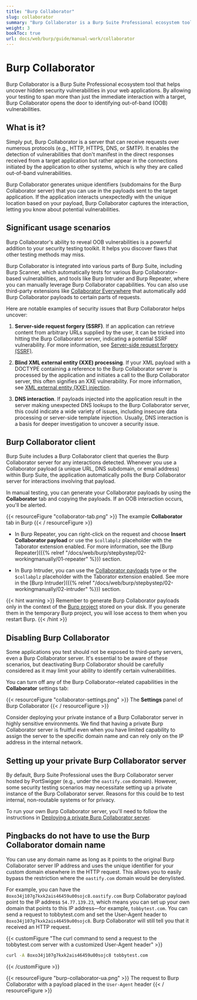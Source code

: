 ```yaml
---
title: "Burp Collaborator"
slug: collaborator
summary: "Burp Collaborator is a Burp Suite Professional ecosystem tool that helps uncover hidden security vulnerabilities in your web applications. By allowing your testing to span more than just the immediate interaction with a target, Burp Collaborator opens the door to identifying out-of-band (OOB) vulnerabilities."
weight: 3
bookToc: true
url: docs/web/burp/guide/manual-work/collaborator
---
```


# Burp Collaborator

Burp Collaborator is a Burp Suite Professional ecosystem tool that helps uncover hidden security vulnerabilities in your
web applications. By allowing your testing to span more than just the immediate interaction with a target, Burp Collaborator
opens the door to identifying out-of-band (OOB) vulnerabilities.

## What is it?

Simply put, Burp Collaborator is a server that can receive requests over numerous protocols (e.g., HTTP, HTTPS, DNS, or SMTP).
It enables the detection of vulnerabilities that don't manifest in the direct responses received from a target application but
rather appear in the connections initiated by the application to other systems, which is why they are called out-of-band vulnerabilities.

Burp Collaborator generates unique identifiers (subdomains for the Burp Collaborator server) that you can use in the payloads
sent to the target application. If the application interacts unexpectedly with the unique location based on your payload, Burp
Collaborator captures the interaction, letting you know about potential vulnerabilities.

## Significant usage scenarios

Burp Collaborator's ability to reveal OOB vulnerabilities is a powerful addition to your security testing toolkit.
It helps you discover flaws that other testing methods may miss.

Burp Collaborator is integrated into various parts of Burp Suite, including Burp Scanner, which automatically tests for various
Burp Collaborator–based vulnerabilities, and tools like Burp Intruder and Burp Repeater, where you can manually leverage
Burp Collaborator capabilities. You can also use third-party extensions like [Collaborator Everywhere](https://portswigger.net/bappstore/2495f6fb364d48c3b6c984e226c02968)
that automatically add Burp Collaborator payloads to certain parts of requests.

Here are notable examples of security issues that Burp Collaborator helps uncover:

1. **Server-side request forgery (SSRF)**. If an application can retrieve content from arbitrary URLs supplied by the user,
it can be tricked into hitting the Burp Collaborator server, indicating a potential SSRF vulnerability. For more information,
see [Server-side request forgery (SSRF)](https://portswigger.net/web-security/ssrf).

2. **Blind XML external entity (XXE) processing**. If your XML payload with a DOCTYPE containing a reference to the Burp
Collaborator server is processed by the application and initiates a call to the Burp Collaborator server, this often signifies
an XXE vulnerability. For more information, see [XML external entity (XXE) injection](https://portswigger.net/web-security/xxe).

3. **DNS interaction**. If payloads injected into the application result in the server making unexpected DNS lookups to the
Burp Collaborator server, this could indicate a wide variety of issues, including insecure data processing or server-side template
injection. Usually, DNS interaction is a basis for deeper investigation to uncover a security issue.

## Burp Collaborator client

Burp Suite includes a Burp Collaborator client that queries the Burp Collaborator server for any interactions detected.
Whenever you use a Collaborator payload (a unique URL, DNS subdomain, or email address) within Burp Suite, the application
automatically polls the Burp Collaborator server for interactions involving that payload.

In manual testing, you can generate your Collaborator payloads by using the **Collaborator** tab and copying the payloads.
If an OOB interaction occurs, you'll be alerted.

{{< resourceFigure "collaborator-tab.png" >}}
The example **Collaborator** tab in Burp
{{< / resourceFigure >}}

- In Burp Repeater, you can right-click on the request and choose **Insert Collaborator payload** or use the `$collabplz` placeholder
with the Taborator extension enabled. For more information, see the
[Burp Repeater]({{% relref "/docs/web/burp/stepbystep/02-workingmanually/01-repeater" %}}) section.

- In Burp Intruder, you can use the [Collaborator payloads](https://portswigger.net/burp/documentation/desktop/tools/intruder/configure-attack/payload-types#:~:text=processing%20rule.-,Collaborator%20payloads,-This%20generates%20and)
type or the `$collabplz` placeholder with the Taborator extension enabled.
See more in the [Burp Intruder]({{% relref "/docs/web/burp/stepbystep/02-workingmanually/02-intruder" %}})
section.

{{< hint warning >}}
Remember to generate Burp Collaborator payloads only in the context of the [Burp project](https://portswigger.net/burp/documentation/desktop/projects)
stored on your disk. If you generate them in the temporary Burp project, you will lose access to them when you restart Burp.
{{< /hint >}}

## Disabling Burp Collaborator

Some applications you test should not be exposed to third-party servers, even a Burp Collaborator server.
It's essential to be aware of these scenarios, but deactivating Burp Collaborator should be carefully considered
as it may limit your ability to identify certain vulnerabilities.

You can turn off any of the Burp Collaborator–related capabilities in the **Collaborator** settings tab:

{{< resourceFigure "collaborator-settings.png" >}}
The **Settings** panel of Burp Collaborator
{{< / resourceFigure >}}

Consider deploying your private instance of a Burp Collaborator server in highly sensitive environments.
We find that having a private Burp Collaborator server is fruitful even when you have limited capability to assign the server
to the specific domain name and can rely only on the IP address in the internal network.

## Setting up your private Burp Collaborator server

By default, Burp Suite Professional uses the Burp Collaborator server hosted by PortSwigger (e.g., under the `oastify.com` domain).
However, some security testing scenarios may necessitate setting up a private instance of the Burp Collaborator server.
Reasons for this could be to test internal, non-routable systems or for privacy.

To run your own Burp Collaborator server, you'll need to follow the instructions in [Deploying a private Burp Collaborator server](https://portswigger.net/burp/documentation/collaborator/server/private).

## Pingbacks do not have to use the Burp Collaborator domain name

You can use any domain name as long as it points to the original Burp Collaborator server IP address and uses the unique
identifier for your custom domain elsewhere in the HTTP request. This allows you to easily bypass the restriction where
the `oastify.com` domain would be denylisted.

For example, you can have the `8oxo34j107g7kxk2ais46459u00sojc8.oastify.com` Burp Collaborator payload point
to the IP address `54.77.139.23`, which means you can set up your own domain that points to this IP address—for example,
`tobbytest.com`. You can send a request to tobbytest.com and set the User-Agent header to `8oxo34j107g7kxk2ais46459u00sojc8`.
Burp Collaborator will still tell you that it received an HTTP request.

{{< customFigure "The curl command to send a request to the tobbytest.com server with a customized User-Agent header" >}}

```sh {linenos=false}
curl -A 8oxo34j107g7kxk2ais46459u00sojc8 tobbytest.com     
```

{{< /customFigure >}}

{{< resourceFigure "burp-collaborator-ua.png" >}}
The request to Burp Collaborator with a payload placed in the `User-Agent` header
{{< / resourceFigure >}}
